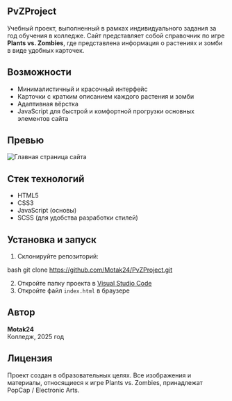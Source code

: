 
## PvZProject

Учебный проект, выполненный в рамках индивидуального задания за год обучения в колледже. Сайт представляет собой справочник по игре **Plants vs. Zombies**, где представлена информация о растениях и зомби в виде удобных карточек.

## Возможности

- Минималистичный и красочный интерфейс  
- Карточки с кратким описанием каждого растения и зомби  
- Адаптивная вёрстка  
- JavaScript для быстрой и комфортной прогрузки основных элементов сайта


## Превью

![Главная страница сайта](assets/screenshots/main-page.png)


## Стек технологий

- HTML5  
- CSS3  
- JavaScript (основы)  
- SCSS (для удобства разработки стилей)

## Установка и запуск

1. Склонируйте репозиторий:
   
bash
   git clone https://github.com/Motak24/PvZProject.git
  
2. Откройте папку проекта в [Visual Studio Code](https://code.visualstudio.com/)
3. Откройте файл `index.html` в браузере

## Автор

**Motak24**  
Колледж, 2025 год

## Лицензия

Проект создан в образовательных целях. Все изображения и материалы, относящиеся к игре Plants vs. Zombies, принадлежат PopCap / Electronic Arts.

